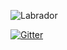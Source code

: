 ![Labrador](thumbnail.png)

[![Gitter](https://badges.gitter.im/labrador-im/community.svg)](https://gitter.im/labrador-im/community?utm_source=badge&utm_medium=badge&utm_campaign=pr-badge)
